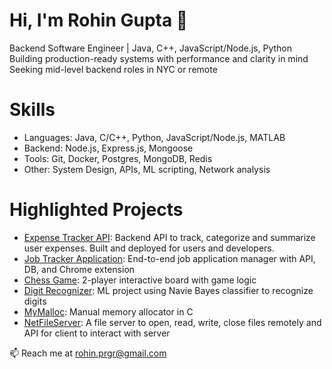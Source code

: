 # Hi, I'm Rohin Gupta 👋
Backend Software Engineer | Java, C++, JavaScript/Node.js, Python  
Building production-ready systems with performance and clarity in mind  
Seeking mid-level backend roles in NYC or remote

# Skills
- Languages: Java, C/C++, Python, JavaScript/Node.js, MATLAB
- Backend: Node.js, Express.js, Mongoose
- Tools: Git, Docker, Postgres, MongoDB, Redis
- Other: System Design, APIs, ML scripting, Network analysis

# Highlighted Projects
- [Expense Tracker API](https://github.com/Rohin97/expense-tracker-api): Backend API to track, categorize and summarize user expenses. Built and deployed for users and developers.
- [Job Tracker Application](https://github.com/Rohin97/job-seat): End-to-end job application manager with API, DB, and Chrome extension
- [Chess Game](https://github.com/Rohin97/chess): 2-player interactive board with game logic
- [Digit Recognizer](https://github.com/Rohin97/digit-recognition): ML project using Navie Bayes classifier to recognize digits
- [MyMalloc](https://github.com/Rohin97/my-malloc): Manual memory allocator in C
- [NetFileServer](https://github.com/Rohin97/net-file-server): A file server to open, read, write, close files remotely and API for client to interact with server

📫 Reach me at rohin.prgr@gmail.com
